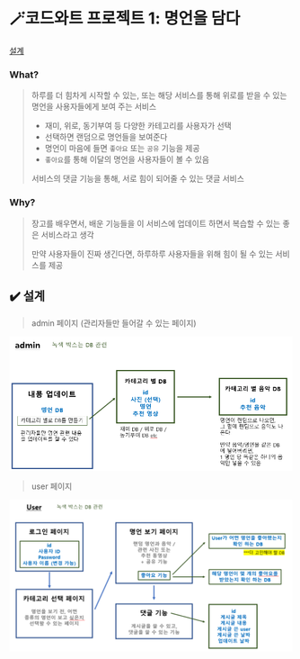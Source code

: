 # 🪄코드와트 프로젝트 1: 명언을 담다

[설계](#%EF%B8%8F-설계)



### **What?**

> 하루를 더 힘차게 시작할 수 있는, 또는 해당 서비스를 통해 위로를 받을 수 있는 명언을 사용자들에게 보여 주는 서비스
>
> - 재미, 위로, 동기부여 등 다양한 카테고리를 사용자가 선택
> - 선택하면 랜덤으로 명언들을 보여준다
> - 명언이 마음에 들면 `좋아요` 또는 `공유` 기능을 제공
> - `좋아요`를 통해 이달의 명언을 사용자들이 볼 수 있음
>
> 서비스의 댓글 기능을 통해, 서로 힘이 되어줄 수 있는 댓글 서비스

### **Why?**

> 장고를 배우면서, 배운 기능들을 이 서비스에 업데이트 하면서 복습할 수 있는 좋은 서비스라고 생각
>
> 만약 사용자들이 진짜 생긴다면, 하루하루 사용자들을 위해 힘이 될 수 있는 서비스를 제공



## ✔️ 설계

> admin 페이지 (관리자들만 들어갈 수 있는 페이지)

![설계_1_1](README.assets/설계_1_1.png)

> user 페이지

![설계_1_2](README.assets/설계_1_2.png)
